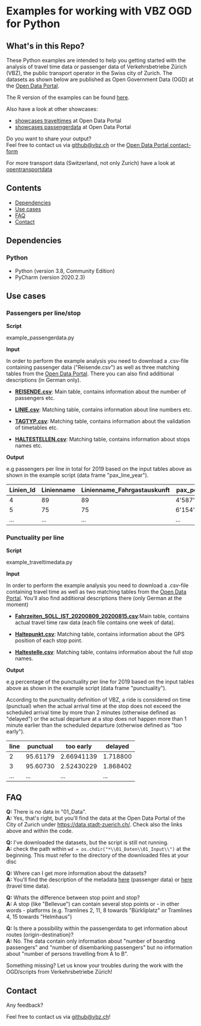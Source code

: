 # Examples for working with VBZ OGD for Python
## What's in this Repo?
These Python examples are intended to help you getting started with the analysis of travel time data or passenger data of Verkehrsbetriebe Zürich (VBZ), the public transport operator in the Swiss city of Zurich.
The datasets as shown below are published as Open Government Data (OGD) at the [Open Data Portal](https://data.stadt-zuerich.ch).

The R version of the examples can be found [here](https://github.com/VerkehrsbetriebeZuerich/ogd_examples_R).


Also have a look at other showcases:

- [showcases traveltimes](https://data.stadt-zuerich.ch/dataset/showcases/vbz_fahrzeiten_ogd)
at Open Data Portal
- [showcases passengerdata](https://data.stadt-zuerich.ch/dataset/showcases/vbz_fahrgastzahlen_ogd)
 at Open Data Portal

Do you want to share your output?  
Feel free to contact us via github@vbz.ch or the
[Open Data Portal contact-form](https://www.stadt-zuerich.ch/portal/de/index/ogd/kontakt.html)

For more transport data (Switzerland, not only Zurich) have a look at [opentransportdata](https://opentransportdata.swiss/de/)

## Contents
- [Dependencies](#Dependencies)
- [Use cases](#Use-cases)
- [FAQ](#FAQ)
- [Contact](#Contact)

## Dependencies

### Python
- Python (version 3.8, Community Edition)
- PyCharm (version 2020.2.3)


## Use cases

### Passengers per line/stop

**Script**

example_passengerdata.py

**Input**

In order to perform the example analysis you need to download a .csv-file containing 
passenger data ("Reisende.csv") as well as three matching tables from the [Open Data Portal](https://data.stadt-zuerich.ch/dataset/vbz_fahrgastzahlen_ogd). There you can also find additional descriptions (in German only).

- **[REISENDE.csv](https://data.stadt-zuerich.ch/dataset/vbz_fahrgastzahlen_ogd/resource/38b0c1e5-1f4e-444d-975c-61a462aa8ca6)**: Main table, contains information about the number of passengers etc.  

- **[LINIE.csv](https://data.stadt-zuerich.ch/dataset/vbz_fahrgastzahlen_ogd/resource/463f92e0-5b20-44b3-b27f-59499e331e8d)**: Matching table, contains information about line numbers etc.  

- **[TAGTYP.csv](https://data.stadt-zuerich.ch/dataset/vbz_fahrgastzahlen_ogd/resource/09ffe483-19da-495e-81c6-711ae8dd49d3?inner_span=True)**: Matching table, contains information about the validation of timetables etc.  

- **[HALTESTELLEN.csv](https://data.stadt-zuerich.ch/dataset/vbz_fahrgastzahlen_ogd/resource/948b6347-8988-4705-9b08-45f0208a15da)**: Matching table, contains information about stops names etc.  

**Output**

e.g passengers per line in total for 2019 based on the input tables above as shown in the example script (data frame "pax_line_year").

Linien_Id | Linienname | Linienname_Fahrgastauskunft | pax_per_year
------------ | ------------- | ------------- | -------------
4 | 89 | 89 | 4'587'420.00
5 | 75 | 75 | 6'154'492.49
... | ... | ... | ...


### Punctuality per line

**Script**

example_traveltimedata.py

**Input**

In order to perform the example analysis you need to download a .csv-file containing travel time as well as two matching tables from the [Open Data Portal](https://data.stadt-zuerich.ch/dataset/vbz_fahrgastzahlen_ogd). You'll also find additional descriptions there (only German at the moment)

- **[Fahrzeiten_SOLL_IST_20200809_20200815.csv](https://data.stadt-zuerich.ch/dataset/vbz_fahrzeiten_ogd/resource/3029ec17-efea-44aa-9995-b8f10739aef2)**:Main table, contains actual travel time raw data (each file contains one week of data).

- **[Haltepunkt.csv](https://data.stadt-zuerich.ch/dataset/vbz_fahrzeiten_ogd/resource/7b6a666e-2df8-4846-b63c-b30ab5265111)**: Matching table, contains information about the GPS position of each stop point.


- **[Haltestelle.csv](https://data.stadt-zuerich.ch/dataset/vbz_fahrzeiten_ogd/resource/7bb0405f-c009-498a-bc7c-d42bf7664e5f)**: Matching table, contains information about the full stop names.

**Output**

e.g percentage of the punctuality per line for 2019 based on the input tables above as shown in the example script (data frame "punctuality").

According to the punctuality definition of VBZ, a ride is considered on time (punctual) when the actual arrival time at the stop
does not exceed the scheduled arrival time by more than 2 minutes (otherwise defined as "delayed") or the actual
departure at a stop does not happen more than 1 minute earlier than the scheduled departure (otherwise defined as
"too early").

line | punctual | too early | delayed
------------ | ------------- | ------------- | -------------
2 | 95.61179 | 	2.66941139 | 1.718800
3 | 95.60730 | 2.52430229 | 1.868402
... | ... | ... | ...


## FAQ

**Q:** There is no data in "01_Data".  
**A:** Yes, that's right, but you'll find the data at the Open Data Portal of the City of Zurich under https://data.stadt-zuerich.ch/. Check also the links above and within the code.

**Q:** I've downloaded the datasets, but the script is still not running.  
**A:** check the path within ```wd = os.chdir("*\\01_Daten\\01_Input\\")``` at the beginning. This must refer to the directory of the downloaded files at your disc

**Q:** Where can I get more information about the datasets?  
**A:** You'll find the description of the metadata [here](https://data.stadt-zuerich.ch/dataset/vbz_fahrgastzahlen_ogd) (passenger data)
or [here](https://data.stadt-zuerich.ch/dataset/vbz_fahrzeiten_ogd) (travel time data).

**Q:** Whats the difference between stop point and stop?  
**A:** A stop (like "Bellevue") can contain several stop points or - in other words - platforms (e.g. Tramlines 2, 11, 8 towards "Bürkliplatz" or Tramlines 4, 15 towards "Helmhaus")

**Q:** Is there a possibility within the passengerdata to get information about routes (origin-destination)?  
**A:** No. The data contain only information about "number of boarding passengers" and "number of disembarking passengers" but no information about "number of persons travelling from A to B".

Something missing? Let us know your troubles during the work with the OGD/scripts from Verkehrsbetriebe Zürich! 


## Contact

Any feedback?

Feel free to contact us via
github@vbz.ch!


